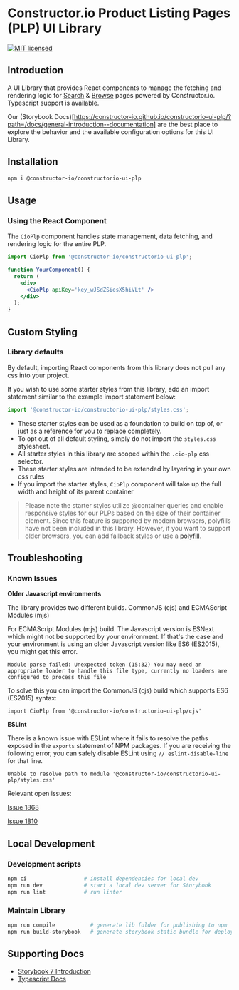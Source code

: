 # Constructor.io Product Listing Pages (PLP) UI Library

[![MIT licensed](https://img.shields.io/badge/license-MIT-blue.svg)](https://github.com/Constructor-io/constructorio-ui-plp/blob/main/LICENSE)

## Introduction

A UI Library that provides React components to manage the fetching and rendering logic for [Search](https://constructor.io/products/search/) & [Browse](https://constructor.io/products/browse/) pages powered by Constructor.io. Typescript support is available.

Our (Storybook Docs)[https://constructor-io.github.io/constructorio-ui-plp/?path=/docs/general-introduction--documentation] are the best place to explore the behavior and the available configuration options for this UI Library.

## Installation

```bash
npm i @constructor-io/constructorio-ui-plp
```

## Usage

### Using the React Component

The `CioPlp` component handles state management, data fetching, and rendering logic for the entire PLP.

```jsx
import CioPlp from '@constructor-io/constructorio-ui-plp';

function YourComponent() {
  return (
    <div>
      <CioPlp apiKey='key_wJSdZSiesX5hiVLt' />
    </div>
  );
}
```

## Custom Styling

### Library defaults

By default, importing React components from this library does not pull any css into your project.

If you wish to use some starter styles from this library, add an import statement similar to the example import statement below:

```js
import '@constructor-io/constructorio-ui-plp/styles.css';
```

- These starter styles can be used as a foundation to build on top of, or just as a reference for you to replace completely.
- To opt out of all default styling, simply do not import the `styles.css` stylesheet.
- All starter styles in this library are scoped within the `.cio-plp` css selector.
- These starter styles are intended to be extended by layering in your own css rules
- If you import the starter styles, `CioPlp` component will take up the full width and height of its parent container

> Please note the starter styles utilize @container queries and enable responsive styles for our PLPs based on the size of their container element. Since this feature is supported by modern browsers, polyfills have not been included in this library. However, if you want to support older browsers, you can add fallback styles or use a [polyfill](https://github.com/GoogleChromeLabs/container-query-polyfill).

## Troubleshooting

### Known Issues

**Older Javascript environments**

The library provides two different builds. CommonJS (cjs) and ECMAScript Modules (mjs) 

For ECMAScript Modules (mjs) build. The Javascript version is ESNext which might not be supported by your environment.
If that's the case and your environment is using an older Javascript version like ES6 (ES2015), you might get this error.

`Module parse failed: Unexpected token (15:32)
You may need an appropriate loader to handle this file type, currently no loaders are configured to process this file`

To solve this you can import the CommonJS (cjs) build which supports ES6 (ES2015) syntax:

`import CioPlp from '@constructor-io/constructorio-ui-plp/cjs'`

**ESLint**

There is a known issue with ESLint where it fails to resolve the paths exposed in the `exports` statement of NPM packages. If you are receiving the following error, you can safely disable ESLint using `// eslint-disable-line` for that line.

`Unable to resolve path to module '@constructor-io/constructorio-ui-plp/styles.css'`

Relevant open issues:

[Issue 1868](https://github.com/import-js/eslint-plugin-import/issues/1868)

[Issue 1810](https://github.com/import-js/eslint-plugin-import/issues/1810)

## Local Development

### Development scripts

```bash
npm ci                  # install dependencies for local dev
npm run dev             # start a local dev server for Storybook
npm run lint            # run linter
```

### Maintain Library

```bash
npm run compile           # generate lib folder for publishing to npm
npm run build-storybook   # generate storybook static bundle for deploy with GH Pages
```

## Supporting Docs

- [Storybook 7 Introduction](https://storybook.js.org/docs/7.0/react/get-started/introduction)
- [Typescript Docs](https://www.typescriptlang.org/docs/)
